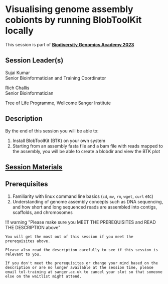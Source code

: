 # Visualising genome assembly cobionts by running BlobToolKit locally

This session is part of [**Biodiversity Genomics Academy 2023**](https://BGA23.org)

## Session Leader(s)

Sujai Kumar  
Senior Bioinformatician and Training Coordinator

Rich Challis  
Senior Bioinformatician

Tree of Life Programme, Wellcome Sanger Institute

## Description

By the end of this session you will be able to:

1. Install BlobToolKit (BTK) on your own system
2. Starting from an assembly fasta file and a bam file with reads mapped to the assembly, you will be able to create a blobdir and view the BTK plot

## [Session Materials](materials.md)

## Prerequisites

1. Familiarity with linux command line basics (`cd`, `mv`, `rm`, `wget`, `curl` etc)
2. Understanding of genome assembly concepts such as DNA sequencing, and how short and long sequenced reads are assembled into contigs, scaffolds, and chromosomes

!!! warning "Please make sure you MEET THE PREREQUISITES and READ THE DESCRIPTION above"

    You will get the most out of this session if you meet the prerequisites above.

    Please also read the description carefully to see if this session is relevant to you.
    
    If you don't meet the prerequisites or change your mind based on the description or are no longer available at the session time, please email tol-training at sanger.ac.uk to cancel your slot so that someone else on the waitlist might attend.
